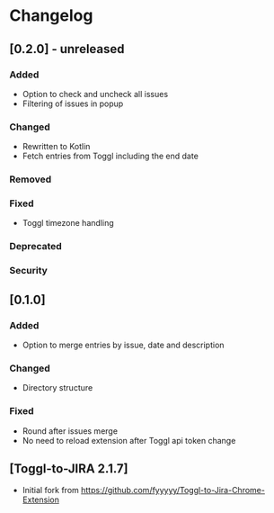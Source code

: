 # Changelog

## [0.2.0] - unreleased
### Added
- Option to check and uncheck all issues
- Filtering of issues in popup

### Changed
- Rewritten to Kotlin
- Fetch entries from Toggl including the end date

### Removed

### Fixed
- Toggl timezone handling

### Deprecated

### Security

## [0.1.0]
### Added
- Option to merge entries by issue, date and description

### Changed
- Directory structure

### Fixed
- Round after issues merge
- No need to reload extension after Toggl api token change

## [Toggl-to-JIRA 2.1.7]
- Initial fork from https://github.com/fyyyyy/Toggl-to-Jira-Chrome-Extension